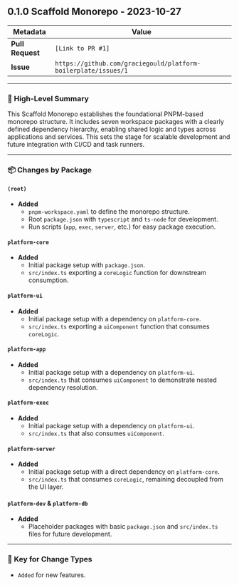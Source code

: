 ## 0.1.0 Scaffold Monorepo - 2023-10-27

| Metadata      | Value                               |
|---------------|-------------------------------------|
| **Pull Request** | `[Link to PR #1]`                   |
| **Issue**        | `https://github.com/graciegould/platform-boilerplate/issues/1`                |

---

### 🌟 High-Level Summary

This Scaffold Monorepo establishes the foundational PNPM-based monorepo structure. It includes seven workspace packages with a clearly defined dependency hierarchy, enabling shared logic and types across applications and services. This sets the stage for scalable development and future integration with CI/CD and task runners.

---

### 📦 Changes by Package

#### `(root)`
- **Added**
  - `pnpm-workspace.yaml` to define the monorepo structure.
  - Root `package.json` with `typescript` and `ts-node` for development.
  - Run scripts (`app`, `exec`, `server`, etc.) for easy package execution.

#### `platform-core`
- **Added**
  - Initial package setup with `package.json`.
  - `src/index.ts` exporting a `coreLogic` function for downstream consumption.

#### `platform-ui`
- **Added**
  - Initial package setup with a dependency on `platform-core`.
  - `src/index.ts` exporting a `uiComponent` function that consumes `coreLogic`.

#### `platform-app`
- **Added**
  - Initial package setup with a dependency on `platform-ui`.
  - `src/index.ts` that consumes `uiComponent` to demonstrate nested dependency resolution.

#### `platform-exec`
- **Added**
  - Initial package setup with a dependency on `platform-ui`.
  - `src/index.ts` that also consumes `uiComponent`.

#### `platform-server`
- **Added**
  - Initial package setup with a direct dependency on `platform-core`.
  - `src/index.ts` that consumes `coreLogic`, remaining decoupled from the UI layer.

#### `platform-dev` & `platform-db`
- **Added**
  - Placeholder packages with basic `package.json` and `src/index.ts` files for future development.
---

### 🔑 Key for Change Types
- `Added` for new features.
